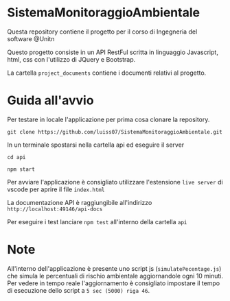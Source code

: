 # SistemaMonitoraggioAmbientale
Questa repository contiene il progetto per il corso di Ingegneria del software @Unitn

Questo progetto consiste in un API RestFul scritta in linguaggio Javascript, html, css con l'utilizzo di JQuery e Bootstrap.

La cartella ``` project_documents ``` contiene i documenti relativi al progetto.

# Guida all'avvio
Per testare in locale l'applicazione per prima cosa clonare la repository.

``` git clone https://github.com/luiss07/SistemaMonitoraggioAmbientale.git ```

In un terminale spostarsi nella cartella api ed eseguire il server

``` cd api ```

``` npm start ```

Per avviare l'applicazione è consigliato utilizzare l'estensione ``` live server ``` di vscode per aprire il file ``` index.html ```

La documentazione API è raggiungibile all'indirizzo ``` http://localhost:49146/api-docs ```

Per eseguire i test lanciare ``` npm test ``` all'interno della cartella ``` api ```

# Note 
All'interno dell'applicazione è presente uno script js (``` simulatePecentage.js ```) che simula le percentuali di rischio ambientale aggiornandole ogni 10 minuti. Per vedere in tempo reale l'aggiornamento è consigliato impostare il tempo di esecuzione dello script a ``` 5 sec (5000) riga 46 ```.
